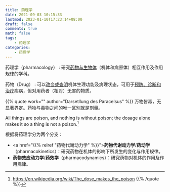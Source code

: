 ```yaml
---
title: 药理学
date: 2021-09-03 10:15:33
lastmod: 2023-01-10T17:23:14+08:00
draft: false
comments: true
math: false
tags:
    - 药理学
categories:
    - 药理学
---
```


药理学（pharmacology）
: 研究<ins>药物与生物体</ins>（机体和病原体）相互作用及作用规律的学科。

<!--more-->

药物（Drug）
: 可以<ins>改变或查明</ins>机体生理功能及病理状态，可用于<ins>预防、诊断和治疗</ins>疾病，但对用药者（相对）无害的物质。

{{% quote work="" author="Darsetllung des Paracelsus" %}}
万物皆毒，无显著界定。药物与毒物之间的唯一区别就是剂量。

All things are poison, and nothing is without poison; the dosage alone makes it so a thing is not a poison.[^1]

[^1]: https://en.wikipedia.org/wiki/The_dose_makes_the_poison
{{% /quote %}}

根据将药理学分为两个分支：
- <a href="{{% relref "药物代谢动力学" %}}">**药物代谢动力学**/**药动学**</a>（pharmacokinetics）：研究药物在机体的影响下所发生的变化与作用规律。
- **药物效应动力学**/**药效学**（pharmacodynamics）：研究药物对机体的作用及作用规律。

<!-- 药物治疗的四个过程： -->
<!-- 1. 药剂学过程——药物剂型 -->
<!-- 2. 药动学过程——作用部位和有效部位 -->
<!-- 3. 药效学过程——药理学效应 -->
<!-- 4. 治疗学过程——治疗效果和不良反应 -->
<!--  -->
<!-- ## 药理学实验方法 -->
<!--  -->
<!-- ### 实验药理学和实验治疗学 -->
<!--  -->
<!-- 1. 实验药理学：健康动物或正常的细胞、组织、器官 -->
<!-- 2. 实验治疗学：病态动物或异常的细胞、组织、器官（病理模型） -->
<!--  -->
<!-- 实验对象为<ins>动物</ins>——健康或病态动物或组织等。 -->
<!--  -->
<!-- ### 临床药理学研究 -->
<!--  -->
<!-- 1. 药物不良反应监测 -->
<!-- 2. 临床合理用药和药物评价 -->
<!-- 3. 新药临床试验（药效学、药动学） -->
<!--     1. 一期临床试验：20\~30 健康志愿者 -->
<!--     2. 二期临床试验：100 对病人以上 -->
<!--     3. 三期临床试验：300 对病人以上，完成后新药即可上市 -->
<!--     4. 四期临床试验：2000 对病人以上 -->
<!--  -->
<!-- 实验对象为<ins>人体</ins>——健康志愿者或病人。 -->
<!--  -->
<!-- 新药（new drug） -->
<!-- : 化学结构、药品组分和药理作用不同于现有药品的药物。 -->
<!-- : 《药品管理法实施条例》做出权威界定：”未曾在中国境内上市销售的药品就是新药“。 -->
